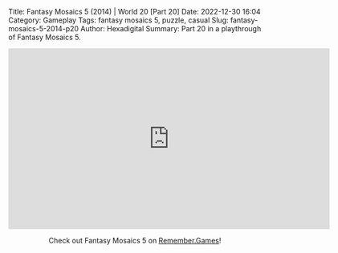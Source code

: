 Title: Fantasy Mosaics 5 (2014) | World 20 [Part 20]
Date: 2022-12-30 16:04
Category: Gameplay
Tags: fantasy mosaics 5,  puzzle,  casual
Slug: fantasy-mosaics-5-2014-p20
Author: Hexadigital
Summary: Part 20 in a playthrough of Fantasy Mosaics 5.

<center><iframe src="https://www.youtube.com/embed/Yjgmu1ROioE?feature=oembed" allow="accelerometer; autoplay; encrypted-media; gyroscope; picture-in-picture" width="640" height="360" frameborder="0"></iframe>

Check out Fantasy Mosaics 5 on [Remember.Games](https://remember.games/game/6529/fantasy-mosaics-5/)!</center>